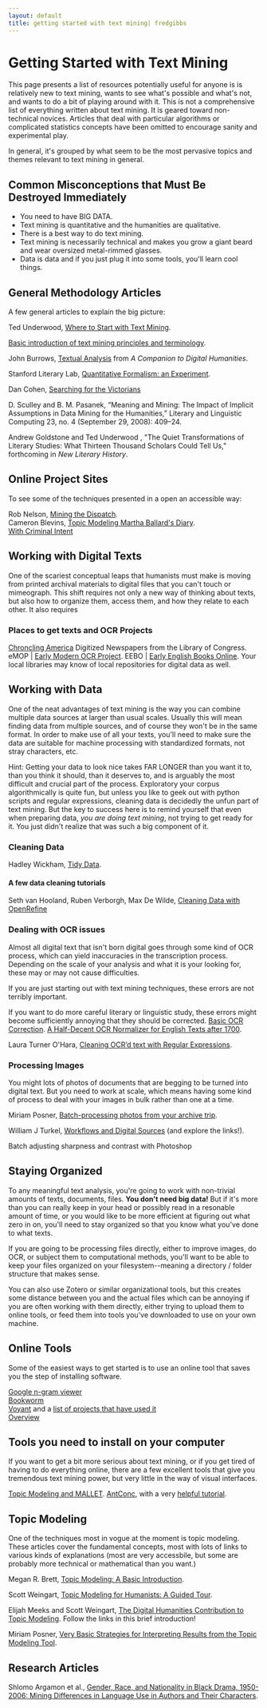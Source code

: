 ```yaml
---
layout: default
title: getting started with text mining| fredgibbs  
---
```


# Getting Started with Text Mining
This page presents a list of resources potentially useful for anyone is is relatively new to text mining, wants to see what's possible and what's not, and wants to do a bit of playing around with it. This is not a comprehensive list of everything written about text mining. It is geared toward non-technical novices. Articles that deal with particular algorithms or complicated statistics concepts have been omitted to encourage sanity and experimental play.

In general, it's grouped by what seem to be the most pervasive topics and themes relevant to text mining in general.


## Common Misconceptions that Must Be Destroyed Immediately
- You need to have BIG DATA.
- Text mining is quantitative and the humanities are qualitative.
- There is a best way to do text mining.
- Text mining is necessarily technical and makes you grow a giant beard and wear oversized metal-rimmed glasses.
- Data is data and if you just plug it into some tools, you'll learn cool things.


## General Methodology Articles
A few general articles to explain the big picture:

Ted Underwood, [Where to Start with Text Mining](http://tedunderwood.com/2012/08/14/where-to-start-with-text-mining/).

[Basic introduction of text mining principles and terminology](http://www.cch.kcl.ac.uk/legacy/teaching/av1000/textanalysis/method.html).

John Burrows, [Textual Analysis](http://www.digitalhumanities.org/companion/view?docId=blackwell/9781405103213/9781405103213.xml&chunk.id=ss1-4-4) from _A Companion to Digital Humanities_. 

Stanford Literary Lab, [Quantitative Formalism: an Experiment](http://litlab.stanford.edu/LiteraryLabPamphlet1.pdf).

Dan Cohen, [Searching for the Victorians](http://www.dancohen.org/2010/10/04/searching-for-the-victorians/)

D. Sculley and B. M. Pasanek, “Meaning and Mining: The Impact of Implicit Assumptions in Data Mining for the Humanities,” Literary and Linguistic Computing 23, no. 4 (September 29, 2008): 409–24.

Andrew Goldstone and Ted Underwood , "The Quiet Transformations of Literary Studies: What Thirteen Thousand Scholars Could Tell Us," forthcoming in _New Literary History_. 


## Online Project Sites
To see some of the techniques presented in a open an accessible way:

Rob Nelson, [Mining the Dispatch](http://dsl.richmond.edu/dispatch/).    
Cameron Blevins, [Topic Modeling Martha Ballard's Diary](http://historying.org/martha-ballards-diary/).    
[With Criminal Intent](http://criminalintent.org/)


## Working with Digital Texts
One of the scariest conceptual leaps that humanists must make is moving from printed archival materials to digital files that you can't touch or mimeograph. This shift requires not only a new way of thinking about texts, but also how to organize them, access them, and how they relate to each other. It also requires 


### Places to get texts and OCR Projects
[Chroncling America](http://chroniclingamerica.loc.gov/) Digitized Newspapers from the Library of Congress.
eMOP | [Early Modern OCR Project](http://emop.tamu.edu/).
EEBO | [Early English Books Online](http://eebo.chadwyck.com/home).
Your local libraries may know of local repositories for digital data as well.



## Working with Data
One of the neat advantages of text mining is the way you can combine multiple data sources at larger than usual scales. Usually this will mean finding data from multiple sources, and of course they won't be in the same format. In order to make use of all your texts, you'll need to make sure the data are suitable for machine processing with standardized formats, not stray characters, etc. 

Hint: Getting your data to look nice takes FAR LONGER than you want it to, than you think it should, than it deserves to, and is arguably the most difficult and crucial part of the process. Exploratory your corpus algorithmically is quite fun, but unless you like to geek out with python scripts and regular expressions, cleaning data is decidedly the unfun part of text mining. But the key to success here is to remind yourself that even when preparing data, _you are doing text mining_, not trying to get ready for it. You just didn't realize that was such a big component of it. 


### Cleaning Data
Hadley Wickham, [Tidy Data](http://vita.had.co.nz/papers/tidy-data.pdf).


#### A few data cleaning tutorials
Seth van Hooland, Ruben Verborgh, Max De Wilde, [Cleaning Data with OpenRefine](http://programminghistorian.org/lessons/cleaning-data-with-openrefine.)


### Dealing with OCR issues
Almost all digital text that isn't born digital goes through some kind of OCR process, which can yield inaccuracies in the transcription process. Depending on the scale of your analysis and what it is your looking for, these may or may not cause difficulties.

If you are just starting out with text mining techniques, these errors are not terribly important.

If you want to do more careful literary or linguistic study, these errors might become sufficiently annoying that they should be corrected. [Basic OCR Correction](http://usesofscale.com/gritty-details/basic-ocr-correction/). [A Half-Decent OCR Normalizer for English Texts after 1700](http://tedunderwood.com/2013/12/10/a-half-decent-ocr-normalizer-for-english-texts-after-1700/).

Laura Turner O'Hara, [Cleaning OCR’d text with Regular Expressions](http://programminghistorian.org/lessons/cleaning-ocrd-text-with-regular-expressions).


### Processing Images
You might lots of photos of documents that are begging to be turned into digital text. But you need to work at scale, which means having some kind of process to deal with your images in bulk rather than one at a time.

Miriam Posner, [Batch-processing photos from your archive trip](http://miriamposner.com/blog/?p=678).

William J Turkel, [Workflows and Digital Sources](http://williamjturkel.net/how-to/) (and explore the links!).

Batch adjusting sharpness and contrast with Photoshop



## Staying Organized
To any meaningful text analysis, you're going to work with non-trivial amounts of texts, documents, files. **You don't need big data!** But if it's more than you can really keep in your head or possibly read in a resonable amount of time, or you would like to be more efficient at figuring out what zero in on, you'll need to stay organized so that you know what you've done to what texts.

If you are going to be processing files directly, either to improve images, do OCR, or subject them to computational methods, you'll want to be able to keep your files organized on your filesystem--meaning a directory / folder structure that makes sense.

You can also use Zotero or similar organizational tools, but this creates some distance between you and the actual files which can be annoying if you are often working with them directly, either trying to upload them to online tools, or feed them into tools you've downloaded to use on your own machine.


## Online Tools
Some of the easiest ways to get started is to use an online tool that saves you the step of installing software.

[Google n-gram viewer](https://books.google.com/ngrams)    
[Bookworm](http://bookworm.culturomics.org/)    
[Voyant](http://voyant-tools.org/) and a [list of projects that have used it](http://docs.voyant-tools.org/about/examples-gallery/)    
[Overview](http://overview.ap.org/faq/)    


## Tools you need to install on your computer
If you want to get a bit more serious about text mining, or if you get tired of having to do everything online, there are a few excellent tools that give you tremendous text mining power, but very little in the way of visual interfaces.

[Topic Modeling and MALLET](http://programminghistorian.org/lessons/topic-modeling-and-mallet).
[AntConc](ttp://www.antlab.sci.waseda.ac.jp/software.html), with a very [helpful tutorial](http://www.antlab.sci.waseda.ac.jp/software/AntConc_Help_3.1.2/AntConc_Help.htm).


## Topic Modeling
One of the techniques most in vogue at the moment is topic modeling. These articles cover the fundamental concepts, most with lots of links to various kinds of explanations (most are very accessbile, but some are probably more technical or mathematical than you want.)

Megan R. Brett, [Topic Modeling: A Basic Introduction](http://journalofdigitalhumanities.org/2-1/topic-modeling-a-basic-introduction-by-megan-r-brett/).

Scott Weingart, [Topic Modeling for Humanists: A Guided Tour](http://www.scottbot.net/HIAL/?p=19113).

Elijah Meeks and Scott Weingart, [The Digital Humanities Contribution to Topic Modeling](http://journalofdigitalhumanities.org/2-1/dh-contribution-to-topic-modeling/). Follow the links in this brief introduction!

Miriam Posner, [Very Basic Strategies for Interpreting Results from the Topic Modeling Tool](http://miriamposner.com/blog/?p=1335).



## Research Articles
Shlomo Argamon et al., [Gender, Race, and Nationality in Black Drama, 1950-2006: Mining Differences in Language Use in Authors and Their Characters](http://digitalhumanities.org/dhq/vol/3/2/000043/000043.html).